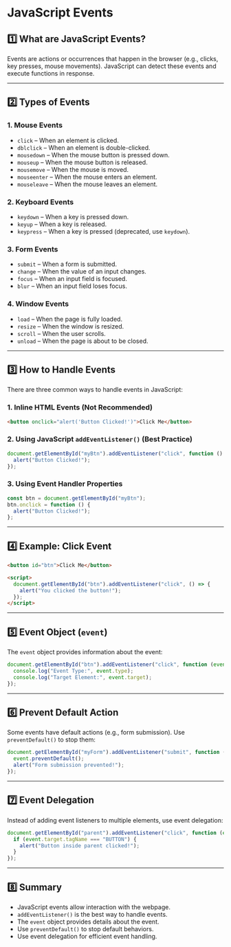 # JavaScript Events

## 1️⃣ What are JavaScript Events?

Events are actions or occurrences that happen in the browser (e.g., clicks, key presses, mouse movements). JavaScript can detect these events and execute functions in response.

---

## 2️⃣ Types of Events

### 1. Mouse Events

- `click` – When an element is clicked.
- `dblclick` – When an element is double-clicked.
- `mousedown` – When the mouse button is pressed down.
- `mouseup` – When the mouse button is released.
- `mousemove` – When the mouse is moved.
- `mouseenter` – When the mouse enters an element.
- `mouseleave` – When the mouse leaves an element.

### 2. Keyboard Events

- `keydown` – When a key is pressed down.
- `keyup` – When a key is released.
- `keypress` – When a key is pressed (deprecated, use `keydown`).

### 3. Form Events

- `submit` – When a form is submitted.
- `change` – When the value of an input changes.
- `focus` – When an input field is focused.
- `blur` – When an input field loses focus.

### 4. Window Events

- `load` – When the page is fully loaded.
- `resize` – When the window is resized.
- `scroll` – When the user scrolls.
- `unload` – When the page is about to be closed.

---

## 3️⃣ How to Handle Events

There are three common ways to handle events in JavaScript:

### 1. Inline HTML Events (Not Recommended)

```html
<button onclick="alert('Button Clicked!')">Click Me</button>
```

### 2. Using JavaScript `addEventListener()` (Best Practice)

```js
document.getElementById("myBtn").addEventListener("click", function () {
  alert("Button Clicked!");
});
```

### 3. Using Event Handler Properties

```js
const btn = document.getElementById("myBtn");
btn.onclick = function () {
  alert("Button Clicked!");
};
```

---

## 4️⃣ Example: Click Event

```html
<button id="btn">Click Me</button>

<script>
  document.getElementById("btn").addEventListener("click", () => {
    alert("You clicked the button!");
  });
</script>
```

---

## 5️⃣ Event Object (`event`)

The `event` object provides information about the event:

```js
document.getElementById("btn").addEventListener("click", function (event) {
  console.log("Event Type:", event.type);
  console.log("Target Element:", event.target);
});
```

---

## 6️⃣ Prevent Default Action

Some events have default actions (e.g., form submission). Use `preventDefault()` to stop them:

```js
document.getElementById("myForm").addEventListener("submit", function (event) {
  event.preventDefault();
  alert("Form submission prevented!");
});
```

---

## 7️⃣ Event Delegation

Instead of adding event listeners to multiple elements, use event delegation:

```js
document.getElementById("parent").addEventListener("click", function (event) {
  if (event.target.tagName === "BUTTON") {
    alert("Button inside parent clicked!");
  }
});
```

---

## 8️⃣ Summary

- JavaScript events allow interaction with the webpage.
- `addEventListener()` is the best way to handle events.
- The `event` object provides details about the event.
- Use `preventDefault()` to stop default behaviors.
- Use event delegation for efficient event handling.
